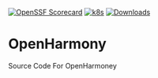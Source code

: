 [![OpenSSF
Scorecard](https://api.securityscorecards.dev/projects/github.com/LikeFirstMeet/OpenHarmony/badge)](https://api.securityscorecards.dev/projects/github.com/LikeFirstMeet/OpenHarmony)
[![k8s](https://api.securityscorecards.dev/projects/github.com/kubernetes/kubernetes/badge)](https://api.securityscorecards.dev/projects/github.com/kubernetes/kubernetes)
[![Downloads](http://pepy.tech/badge/OpenHarmony)](http://pepy.tech/project/OpenHarmony)
# OpenHarmony
Source Code For OpenHarmoney

